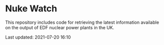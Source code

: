 # Nuke Watch

This repository includes code for retrieving the latest information available on the output of EDF nuclear power plants in the UK.

Last updated: 2021-07-20 16:10